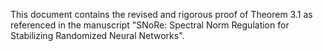 This document contains the revised and rigorous proof of Theorem 3.1 as referenced in the manuscript "SNoRe: Spectral Norm Regulation for Stabilizing Randomized Neural Networks".

